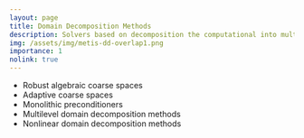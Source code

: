 ```yaml
---
layout: page
title: Domain Decomposition Methods
description: Solvers based on decomposition the computational into multiple nonoverlapping or overlapping subdomains.
img: /assets/img/metis-dd-overlap1.png
importance: 1
nolink: true
---
```


+ Robust algebraic coarse spaces
+ Adaptive coarse spaces
+ Monolithic preconditioners
+ Multilevel domain decomposition methods
+ Nonlinear domain decomposition methods
